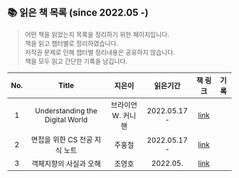 
## 📚 읽은 책 목록 (since 2022.05 -)
> 어떤 책을 읽었는지 목록을 정리하기 위한 페이지입니다. <br/>
> 책을 읽고 챕터별로 정리하였습니다. <br/>
> 저작권 문제로 인해 챕터별 정리내용은 공유하지 않습니다. <br/>
> 책을 모두 읽고 간단한 기록을 남깁니다.


| No.|     Title      | 지은이 |                          읽은기간                           | 책 링크 | 기록 |
| :--: |:------------: | :--: | :------------------------------------------------------: |:--:| :--:|
| 1 |Understanding the Digital World |  브라이언 W. 커니핸    | 2022.05.17 -  |[link](http://www.yes24.com/Product/Goods/105803863)|  |
| 2 |면접을 위한 CS 전공 지식 노트 |  주홍철    | 2022.05.17 -  |[link](http://www.yes24.com/Product/Goods/108887922)| |
| 3 |객체지향의 사실과 오해 |  조영호    | 2022.05.  |[link](http://www.yes24.com/24/Category/Series/001?SeriesNumber=106256)| |
